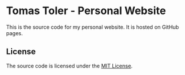 # Tomas Toler - Personal Website

This is the source code for my personal website. It is hosted on GitHub pages.

## License

The source code is licensed under the [MIT License](https://github.com/tomastoler/tomastoler.github.io/blob/master/LICENSE).